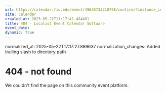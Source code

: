 ```yaml
---
url: https://calendar.fiu.edu/event/49648733318798/confirm/?instance_id=49648733319823&return=https%3A%2F%2Fcalendar.fiu.edu%2Fcalendar%3Fevent_types%255B%255D%3D121723
site: Calendar
crawled_at: 2025-05-21T11:17:41.484481
title: 404 - Localist Event Calendar Software
event_date: 
dynamic: True
---
```

normalized_at: 2025-05-22T17:17:27.889637
normalization_changes: Added trailing slash to directory path

# 404 - not found
We couldn't find the page on this community event platform.
